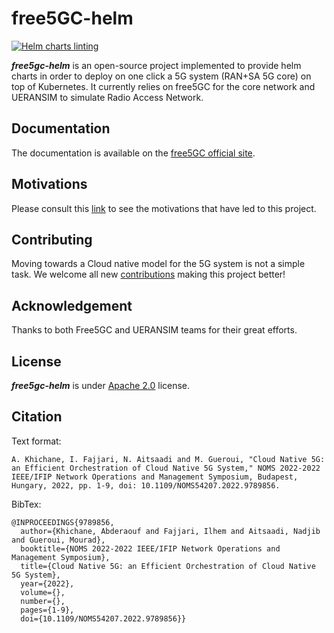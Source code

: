 # free5GC-helm

[![Helm charts linting](https://github.com/free5gc/free5gc-helm/actions/workflows/helm-charts-testing.yml/badge.svg)](https://github.com/free5gc/free5gc-helm/actions/workflows/helm-charts-testing.yml)

***free5gc-helm*** is an open-source project implemented to provide helm charts in order to deploy on one click a 5G system (RAN+SA 5G core) on top of Kubernetes. It currently relies on free5GC for the core network and UERANSIM to simulate Radio Access Network.

## Documentation
The documentation is available on the [free5GC official site](https://free5gc.org/guide/7-free5gc-helm/).

## Motivations
Please consult this [link](/motivations.md) to see the motivations that have led to this project.

## Contributing
Moving towards a Cloud native model for the 5G system is not a simple task. We welcome all new [contributions](./CONTRIBUTING.md) making this project better!

## Acknowledgement
Thanks to both Free5GC and UERANSIM teams for their great efforts.

## License
***free5gc-helm*** is under [Apache 2.0](./LICENSE) license.

## Citation
Text format:
```
A. Khichane, I. Fajjari, N. Aitsaadi and M. Gueroui, "Cloud Native 5G: an Efficient Orchestration of Cloud Native 5G System," NOMS 2022-2022 IEEE/IFIP Network Operations and Management Symposium, Budapest, Hungary, 2022, pp. 1-9, doi: 10.1109/NOMS54207.2022.9789856.
```
BibTex:
```
@INPROCEEDINGS{9789856,
  author={Khichane, Abderaouf and Fajjari, Ilhem and Aitsaadi, Nadjib and Gueroui, Mourad},
  booktitle={NOMS 2022-2022 IEEE/IFIP Network Operations and Management Symposium},
  title={Cloud Native 5G: an Efficient Orchestration of Cloud Native 5G System},
  year={2022},
  volume={},
  number={},
  pages={1-9},
  doi={10.1109/NOMS54207.2022.9789856}}
```
